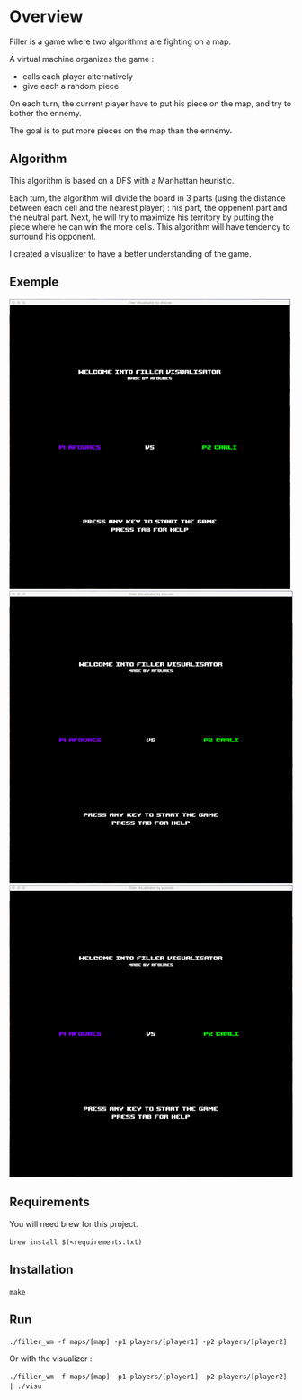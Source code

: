 # Overview

Filler is a game where two algorithms are fighting on a map. 

A virtual machine organizes the game :
- calls each player alternatively
- give each a random piece

On each turn, the current player have to put his piece on the map, and try to bother the ennemy.

The goal is to put more pieces on the map than the ennemy. 

## Algorithm

This algorithm is based on a DFS with a Manhattan heuristic.

Each turn, the algorithm will divide the board in 3 parts (using the distance between each cell and the nearest player) : his part, the oppenent part and the neutral part.
Next, he will try to maximize his territory by putting the piece where he can win the more cells. This algorithm will have tendency to surround his opponent.

I created a visualizer to have a better understanding of the game.

## Exemple

<img src="https://raw.githubusercontent.com/afoures/Filler/master/images/startMenu.png" alt="Start Menu" width="500">
<img src="https://raw.githubusercontent.com/afoures/Filler/master/images/startMenu.png" alt="Help Menu" width="1000">
<img src="https://raw.githubusercontent.com/afoures/Filler/master/images/startMenu.png" alt="Winner">

## Requirements

You will need brew for this project.

`brew install $(<requirements.txt)`

## Installation

`make`

## Run

`./filler_vm -f maps/[map] -p1 players/[player1] -p2 players/[player2]`

Or with the visualizer :

`./filler_vm -f maps/[map] -p1 players/[player1] -p2 players/[player2] | ./visu`
